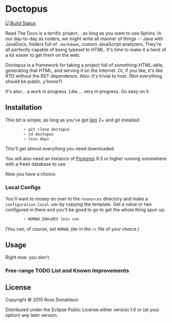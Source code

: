 # Doctopus

[![Build Status](https://travis-ci.org/Gastove/doctopus.svg?branch=master)](https://travis-ci.org/Gastove/doctopus)

Read The Docs is a terrific project... as long as you want to use
Sphinx. In our day-to-day as coders, we might write all manner of things -- Java
with JavaDocs, folders full of `.markdown`, custom JavaScript analyzers. They're
all perfectly capable of being typeset to HTML. It's time to make it a heck of a
lot easier to get them on the web.

Doctopus is a framework for taking a project full of something-HTML-able,
generating that HTML, and serving it on the Internet. Or, if you like, it's like
RTD without the RST dependence. Also: it's trivial to host. (Not everything
should be public, y'know?)

It's also... a work in progress. Like.... very in progress. Go easy on it.

## Installation

This bit is simple, as long as you've got [lein](http://leiningen.org/) 2+ and
git installed:

```bash
        > git clone doctopus
        > cd doctopus
        > lein deps
```

This'll get almost everything you need downloaded.

You will also need an instance of [Postgres](http://www.postgresql.org/) 9.3 or
higher running somewhere with a fresh database to use.

Now you have a choice:

### Local Configs

You'll want to mosey on over to the `resources` directory and make a
`configuration-local.edn` by copying the template. Get a value or two configured
in there and you'll be good to go to get the whole thing spun up:

```bash
        > NOMAD_ENV=DEV lein run
```

(You can, of course, set `NOMAD_ENV` in the `rc` file of your choice.)

## Usage

Right now: you don't.

### Free-range TODO List and Known Improvements


## License

Copyright © 2015 Ross Donaldson

Distributed under the Eclipse Public License either version 1.0 or (at
your option) any later version.
